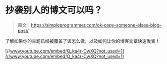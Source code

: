 # 抄袭别人的博文可以吗？

> 原文：<https://simpleprogrammer.com/ok-copy-someone-elses-blog-post/>

了解如果你的主题已经被覆盖了该怎么做，以及如何让你的博客文章快速发表！

[//www.youtube.com/embed/Q_ka4r-CwXQ?not_used=1](//www.youtube.com/embed/Q_ka4r-CwXQ?not_used=1)